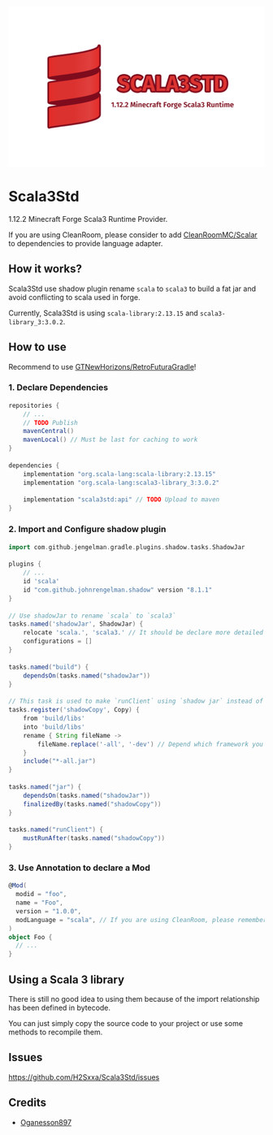 ![banner](doc/scala3std.png)

# Scala3Std

1.12.2 Minecraft Forge Scala3 Runtime Provider.

If you are using CleanRoom, please consider to add [CleanRoomMC/Scalar](https://github.com/CleanroomMC/Scalar) to
dependencies to provide language adapter.

## How it works?

Scala3Std use shadow plugin rename `scala` to `scala3` to build a fat jar and avoid conflicting to scala used in forge.

Currently, Scala3Std is using `scala-library:2.13.15` and `scala3-library_3:3.0.2`.

## How to use

Recommend to use [GTNewHorizons/RetroFuturaGradle](https://github.com/GTNewHorizons/RetroFuturaGradle)!

### 1. Declare Dependencies

```groovy
repositories {
    // ...
    // TODO Publish
    mavenCentral()
    mavenLocal() // Must be last for caching to work
}

dependencies {
    implementation "org.scala-lang:scala-library:2.13.15"
    implementation "org.scala-lang:scala3-library_3:3.0.2"

    implementation "scala3std:api" // TODO Upload to maven
}
```

### 2. Import and Configure shadow plugin

```groovy
import com.github.jengelman.gradle.plugins.shadow.tasks.ShadowJar

plugins {
    // ...
    id 'scala'
    id "com.github.johnrengelman.shadow" version "8.1.1"
}

// Use shadowJar to rename `scala` to `scala3`
tasks.named('shadowJar', ShadowJar) {
    relocate 'scala.', 'scala3.' // It should be declare more detailed for compat
    configurations = []
}

tasks.named("build") {
    dependsOn(tasks.named("shadowJar"))
}

// This task is used to make `runClient` using `shadow jar` instead of `common jar`.
tasks.register('shadowCopy', Copy) {
    from 'build/libs'
    into 'build/libs'
    rename { String fileName ->
        fileName.replace('-all', '-dev') // Depend which framework you are using
    }
    include("*-all.jar")
}

tasks.named("jar") {
    dependsOn(tasks.named("shadowJar"))
    finalizedBy(tasks.named("shadowCopy"))
}

tasks.named("runClient") {
    mustRunAfter(tasks.named("shadowCopy"))
}
```

### 3. Use Annotation to declare a Mod

```scala 3
@Mod(
  modid = "foo",
  name = "Foo",
  version = "1.0.0",
  modLanguage = "scala", // If you are using CleanRoom, please remember to implementation `Scalar`
)
object Foo {
  // ...
}
```

## Using a Scala 3 library

There is still no good idea to using them because of the import relationship has been defined in bytecode.

You can just simply copy the source code to your project or use some methods to recompile them.

## Issues

https://github.com/H2Sxxa/Scala3Std/issues

## Credits

- [Oganesson897](https://github.com/Oganesson897)